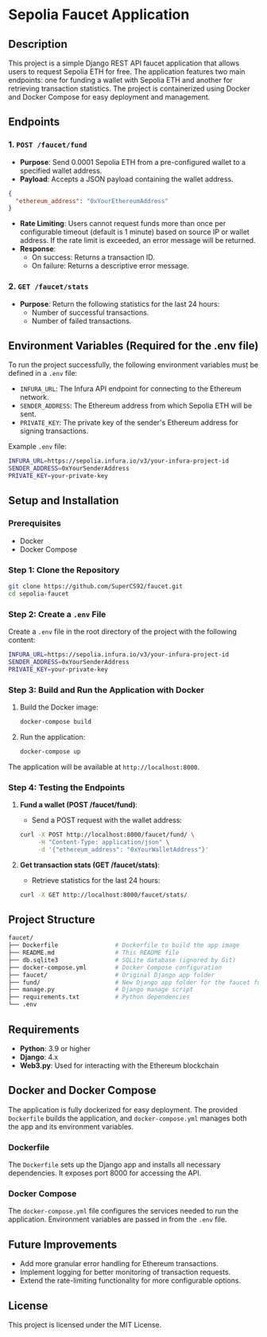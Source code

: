 # Sepolia Faucet Application

## Description
This project is a simple Django REST API faucet application that allows users to request Sepolia ETH for free. The application features two main endpoints: one for funding a wallet with Sepolia ETH and another for retrieving transaction statistics. The project is containerized using Docker and Docker Compose for easy deployment and management.

## Endpoints

### 1. `POST /faucet/fund`
- **Purpose**: Send 0.0001 Sepolia ETH from a pre-configured wallet to a specified wallet address.
- **Payload**: Accepts a JSON payload containing the wallet address.

```json
{
  "ethereum_address": "0xYourEthereumAddress"
}
```

- **Rate Limiting**: Users cannot request funds more than once per configurable timeout (default is 1 minute) based on source IP or wallet address. If the rate limit is exceeded, an error message will be returned.
- **Response**:
  - On success: Returns a transaction ID.
  - On failure: Returns a descriptive error message.

### 2. `GET /faucet/stats`
- **Purpose**: Return the following statistics for the last 24 hours:
  - Number of successful transactions.
  - Number of failed transactions.

## Environment Variables (Required for the .env file)

To run the project successfully, the following environment variables must be defined in a `.env` file:

- `INFURA_URL`: The Infura API endpoint for connecting to the Ethereum network.
- `SENDER_ADDRESS`: The Ethereum address from which Sepolia ETH will be sent.
- `PRIVATE_KEY`: The private key of the sender's Ethereum address for signing transactions.

Example `.env` file:

```bash
INFURA_URL=https://sepolia.infura.io/v3/your-infura-project-id
SENDER_ADDRESS=0xYourSenderAddress
PRIVATE_KEY=your-private-key
```

## Setup and Installation

### Prerequisites
- Docker
- Docker Compose

### Step 1: Clone the Repository

```bash
git clone https://github.com/SuperCS92/faucet.git
cd sepolia-faucet
```

### Step 2: Create a `.env` File

Create a `.env` file in the root directory of the project with the following content:

```bash
INFURA_URL=https://sepolia.infura.io/v3/your-infura-project-id
SENDER_ADDRESS=0xYourSenderAddress
PRIVATE_KEY=your-private-key
```

### Step 3: Build and Run the Application with Docker

1. Build the Docker image:
   ```bash
   docker-compose build
   ```

2. Run the application:
   ```bash
   docker-compose up
   ```

The application will be available at `http://localhost:8000`.

### Step 4: Testing the Endpoints

1. **Fund a wallet (POST /faucet/fund)**:
   - Send a POST request with the wallet address:
   ```bash
   curl -X POST http://localhost:8000/faucet/fund/ \
        -H "Content-Type: application/json" \
        -d '{"ethereum_address": "0xYourWalletAddress"}'
   ```

2. **Get transaction stats (GET /faucet/stats)**:
   - Retrieve statistics for the last 24 hours:
   ```bash
   curl -X GET http://localhost:8000/faucet/stats/
   ```

## Project Structure

```bash
faucet/
├── Dockerfile                # Dockerfile to build the app image
├── README.md                 # This README file
├── db.sqlite3                # SQLite database (ignored by Git)
├── docker-compose.yml        # Docker Compose configuration
├── faucet/                   # Original Django app folder
├── fund/                     # New Django app folder for the faucet functionality
├── manage.py                 # Django manage script
├── requirements.txt          # Python dependencies
└── .env    
```

## Requirements

- **Python**: 3.9 or higher
- **Django**: 4.x
- **Web3.py**: Used for interacting with the Ethereum blockchain

## Docker and Docker Compose

The application is fully dockerized for easy deployment. The provided `Dockerfile` builds the application, and `docker-compose.yml` manages both the app and its environment variables.

### Dockerfile

The `Dockerfile` sets up the Django app and installs all necessary dependencies. It exposes port 8000 for accessing the API.

### Docker Compose

The `docker-compose.yml` file configures the services needed to run the application. Environment variables are passed in from the `.env` file.

## Future Improvements

- Add more granular error handling for Ethereum transactions.
- Implement logging for better monitoring of transaction requests.
- Extend the rate-limiting functionality for more configurable options.

## License

This project is licensed under the MIT License.

